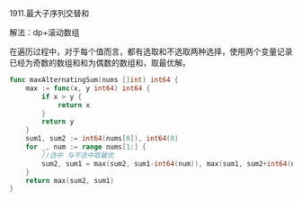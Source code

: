 1911.最大子序列交替和



解法：dp+滚动数组



在遍历过程中，对于每个值而言，都有选取和不选取两种选择，使用两个变量记录已经为奇数的数组和和为偶数的数组和，取最优解。



```go
func maxAlternatingSum(nums []int) int64 {
	max := func(x, y int64) int64 {
		if x > y {
			return x
		}
		return y
	}
	sum1, sum2 := int64(nums[0]), int64(0)
	for _, num := range nums[1:] {
		//选中 与不选中取最优
		sum2, sum1 = max(sum2, sum1-int64(num)), max(sum1, sum2+int64(num))
	}
	return max(sum2, sum1)
}
```
